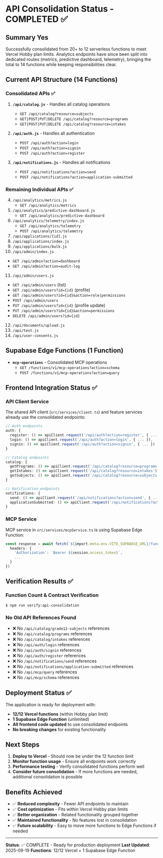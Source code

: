 # API Consolidation Status - COMPLETED ✅

## Summary Yes
Successfully consolidated from 20+ to 12 serverless functions to meet Vercel Hobby plan limits. Analytics endpoints have since been split into dedicated routes (metrics, predictive dashboard, telemetry), bringing the total to 14 functions while keeping responsibilities clear.

## Current API Structure (14 Functions)

### Consolidated APIs ✅
1. **`/api/catalog.js`** - Handles all catalog operations
   - `GET /api/catalog?resource=subjects`
   - `GET|POST|PUT|DELETE /api/catalog?resource=programs`
   - `GET|POST|PUT|DELETE /api/catalog?resource=intakes`

2. **`/api/auth.js`** - Handles all authentication
   - `POST /api/auth?action=login`
   - `POST /api/auth?action=signin`
   - `POST /api/auth?action=register`

3. **`/api/notifications.js`** - Handles all notifications
   - `POST /api/notifications?action=send`
   - `POST /api/notifications?action=application-submitted`

### Remaining Individual APIs ✅
4. `/api/analytics/metrics.js`
   - `GET /api/analytics/metrics`
5. `/api/analytics/predictive-dashboard.js`
   - `GET /api/analytics/predictive-dashboard`
6. `/api/analytics/telemetry/index.js`
   - `GET /api/analytics/telemetry`
   - `POST /api/analytics/telemetry`
7. `/api/applications/[id].js`
8. `/api/applications/index.js`
9. `/api/applications/bulk.js`
10. `/api/admin/index.js`
   - `GET /api/admin?action=dashboard`
   - `GET /api/admin?action=audit-log`
11. `/api/admin/users.js`
   - `GET /api/admin/users` (list)
   - `GET /api/admin/users?id={id}` (profile)
   - `GET /api/admin/users?id={id}&action=role|permissions`
   - `POST /api/admin/users`
   - `PUT /api/admin/users?id={id}` (profile update)
   - `PUT /api/admin/users?id={id}&action=permissions`
   - `DELETE /api/admin/users?id={id}`
12. `/api/documents/upload.js`
13. `/api/test.js`
14. `/api/user-consents.js`

## Supabase Edge Functions (1 Function)
- **`mcp-operations`** - Consolidated MCP operations
  - `GET /functions/v1/mcp-operations?action=schema`
  - `POST /functions/v1/mcp-operations?action=query`

## Frontend Integration Status ✅

### API Client Service
The shared API client (`src/services/client.ts`) and feature services already use the consolidated endpoints:

```typescript
// Auth endpoints
auth: {
  register: () => apiClient.request('/api/auth?action=register', { ... }),
  login: () => apiClient.request('/api/auth?action=login', { ... }),
  signin: () => apiClient.request('/api/auth?action=signin', { ... })
}

// Catalog endpoints
catalog: {
  getPrograms: () => apiClient.request('/api/catalog?resource=programs'),
  getIntakes: () => apiClient.request('/api/catalog?resource=intakes'),
  getSubjects: () => apiClient.request('/api/catalog?resource=subjects')
}

// Notification endpoints
notifications: {
  send: () => apiClient.request('/api/notifications?action=send', { ... }),
  applicationSubmitted: () => apiClient.request('/api/notifications?action=application-submitted', { ... })
}
```

### MCP Service
MCP service in `src/services/mcpService.ts` is using Supabase Edge Function:

```typescript
const response = await fetch(`${import.meta.env.VITE_SUPABASE_URL}/functions/v1/mcp-operations?action=${action}`, {
  headers: {
    'Authorization': `Bearer ${session.access_token}`,
    ...
  }
})
```

## Verification Results ✅

### Function Count & Contract Verification
```bash
$ npm run verify:api-consolidation
```

### No Old API References Found
- ❌ No `/api/catalog/grade12-subjects` references
- ❌ No `/api/catalog/programs` references  
- ❌ No `/api/catalog/intakes` references
- ❌ No `/api/auth/login` references
- ❌ No `/api/auth/signin` references
- ❌ No `/api/auth/register` references
- ❌ No `/api/notifications/send` references
- ❌ No `/api/notifications/application-submitted` references
- ❌ No `/api/mcp/query` references
- ❌ No `/api/mcp/schema` references

## Deployment Status ✅

The application is ready for deployment with:
- **12/12 Vercel functions** (within Hobby plan limit)
- **1 Supabase Edge Function** (unlimited)
- **All frontend code updated** to use consolidated endpoints
- **No breaking changes** for existing functionality

## Next Steps

1. **Deploy to Vercel** - Should now be under the 12 function limit
2. **Monitor function usage** - Ensure all endpoints work correctly
3. **Performance testing** - Verify consolidated functions perform well
4. **Consider future consolidation** - If more functions are needed, additional consolidation is possible

## Benefits Achieved

- ✅ **Reduced complexity** - Fewer API endpoints to maintain
- ✅ **Cost optimization** - Fits within Vercel Hobby plan limits
- ✅ **Better organization** - Related functionality grouped together
- ✅ **Maintained functionality** - No features lost in consolidation
- ✅ **Future scalability** - Easy to move more functions to Edge Functions if needed

---

**Status**: ✅ COMPLETE - Ready for production deployment
**Last Updated**: 2025-09-19
**Functions**: 12/12 Vercel + 1 Supabase Edge Function

